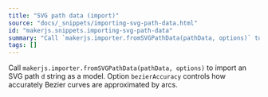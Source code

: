 ```yaml
---
title: "SVG path data (import)"
source: "docs/_snippets/importing-svg-path-data.html"
id: "makerjs.snippets.importing-svg-path-data"
summary: "Call `makerjs.importer.fromSVGPathData(pathData, options)` to import an SVG path `d` string as a model. Option `bezierAccuracy` controls how accurately Bezier curves are approximated by arcs."
tags: []
---
```

Call `makerjs.importer.fromSVGPathData(pathData, options)` to import an SVG path `d` string as a model. Option `bezierAccuracy` controls how accurately Bezier curves are approximated by arcs.